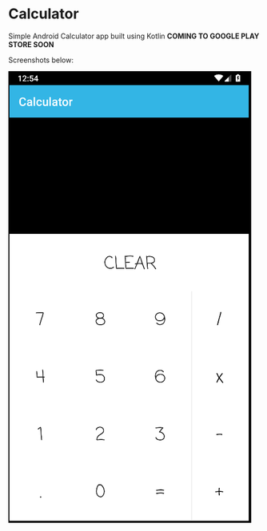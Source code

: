 # Calculator
Simple Android Calculator app built using Kotlin
**COMING TO GOOGLE PLAY STORE SOON**


Screenshots below: 

![1](https://github.com/pandyama/Calculator/blob/master/Capture.PNG)
